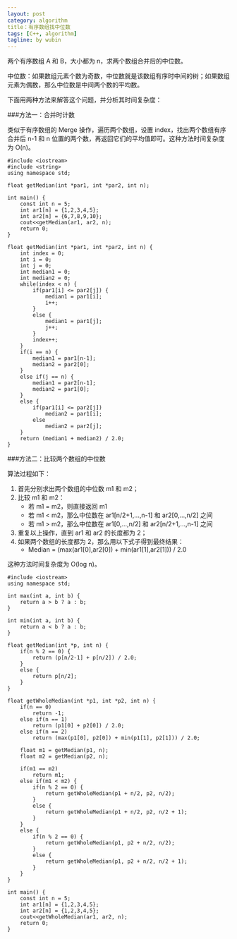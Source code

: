 ```yaml
---
layout: post
category: algorithm
title：有序数组找中位数
tags: [C++, algorithm]
tagline: by wubin
---
```


两个有序数组 A 和 B，大小都为 n，求两个数组合并后的中位数。

中位数：如果数组元素个数为奇数，中位数就是该数组有序时中间的树；如果数组元素为偶数，那么中位数是中间两个数的平均数。

下面用两种方法来解答这个问题，并分析其时间复杂度：

###方法一：合并时计数

类似于有序数组的 Merge 操作，遍历两个数组，设置 index，找出两个数组有序合并后 n-1 和 n 位置的两个数，再返回它们的平均值即可。这种方法时间复杂度为 O(n)。

	#include <iostream>
	#include <string>
	using namespace std;

	float getMedian(int *par1, int *par2, int n);

	int main() {
	    const int n = 5;
	    int ar1[n] = {1,2,3,4,5};
	    int ar2[n] = {6,7,8,9,10};
	    cout<<getMedian(ar1, ar2, n);
	    return 0;
	}

	float getMedian(int *par1, int *par2, int n) {
	    int index = 0;
	    int i = 0;
	    int j = 0;
	    int median1 = 0;
	    int median2 = 0;
	    while(index < n) {
	        if(par1[i] <= par2[j]) {
	            median1 = par1[i];
	            i++;
	        }
	        else {
	            median1 = par1[j];
	            j++;
	        }
	        index++;
	    }
	    if(i == n) {
	        median1 = par1[n-1];
	        median2 = par2[0];
	    }
	    else if(j == n) {
	        median1 = par2[n-1];
	        median2 = par1[0];
	    }
	    else {
	        if(par1[i] <= par2[j])
	            median2 = par1[i];
	        else
	            median2 = par2[j];
	    }
	    return (median1 + median2) / 2.0;
	}

###方法二：比较两个数组的中位数

算法过程如下：

1. 首先分别求出两个数组的中位数 m1 和 m2；
2. 比较 m1 和 m2：
	* 若 m1 = m2，则直接返回 m1
	* 若 m1 < m2，那么中位数在 ar1[n/2+1,...,n-1] 和 ar2[0,...,n/2] 之间
	* 若 m1 > m2，那么中位数在 ar1[0,...,n/2] 和 ar2[n/2+1,...,n-1] 之间
3. 重复以上操作，直到 ar1 和 ar2 的长度都为 2；
4. 如果两个数组的长度都为 2，那么用以下式子得到最终结果：
	* Median = (max(ar1[0],ar2[0]) + min(ar1[1],ar2[1])) / 2.0

这种方法时间复杂度为 O(log n)。

	#include <iostream>
	using namespace std;

	int max(int a, int b) {
	    return a > b ? a : b;
	}

	int min(int a, int b) {
	    return a < b ? a : b;
	}

	float getMedian(int *p, int n) {
	    if(n % 2 == 0) {
	        return (p[n/2-1] + p[n/2]) / 2.0;
	    }
	    else {
	        return p[n/2];
	    }
	}

	float getWholeMedian(int *p1, int *p2, int n) {
	    if(n == 0)
	        return -1;
	    else if(n == 1)
	        return (p1[0] + p2[0]) / 2.0;
	    else if(n == 2)
	        return (max(p1[0], p2[0]) + min(p1[1], p2[1])) / 2.0;
	    
	    float m1 = getMedian(p1, n);
	    float m2 = getMedian(p2, n);
	    
	    if(m1 == m2)
	        return m1;
	    else if(m1 < m2) {
	        if(n % 2 == 0) {
	            return getWholeMedian(p1 + n/2, p2, n/2);
	        }
	        else {
	            return getWholeMedian(p1 + n/2, p2, n/2 + 1);
	        }
	    }
	    else {
	        if(n % 2 == 0) {
	            return getWholeMedian(p1, p2 + n/2, n/2);
	        }
	        else {
	            return getWholeMedian(p1, p2 + n/2, n/2 + 1);
	        }
	    }
	}

	int main() {
	    const int n = 5;
	    int ar1[n] = {1,2,3,4,5};
	    int ar2[n] = {1,2,3,4,5};
	    cout<<getWholeMedian(ar1, ar2, n);
	    return 0;
	}
